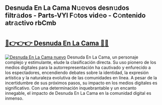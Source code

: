 ## Desnuda En La Cama N𝚞𝚎vos desn𝚞dos filtr𝚊dos - Parts-VYl F𝚘tos vid𝚎o - C𝚘ntenido atr𝚊ctivo rbCmb

# <h2><a href="http://mbdhrd5.tromn.icu/?c=Desnuda+En+La+Cama">🔗👉👉👉 Desnuda En La Cama 🔗🔗</a></h2>

[![Desnuda En La Cama nuevo](https://i.imgur.com/pEAQMta.gif)](http://mbdhrd5.tromn.icu/?c=Desnuda+En+La+Cama)
Desnuda En La Cama, un personaje complejo y estimulante, elude la clasificación directa. Su uso pionero de los medios digitales para la autorrepresentación ha cautivado y enfurecido a los espectadores, encendiendo debates sobre la identidad, la expresión artística y la naturaleza evolutiva de las comunidades en línea. A pesar de la incertidumbre de sus próximos pasos, su impacto en los medios digitales es significativo. Con una determinación inquebrantable y un encanto innegable, el impacto de Desnuda En La Cama en la comunidad digital es inmenso.
